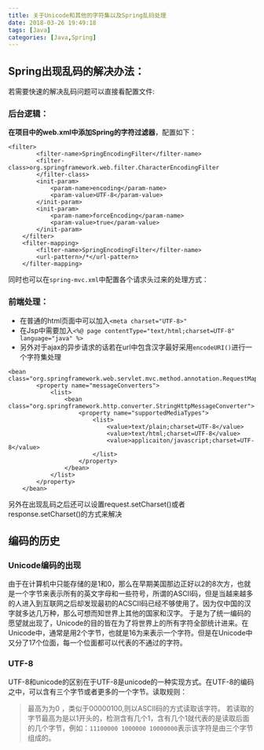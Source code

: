 ```yaml
---
title: 关于Unicode和其他的字符集以及Spring乱码处理
date: 2018-03-26 19:49:18
tags: [Java]
categories: [Java,Spring]
---
```


## Spring出现乱码的解决办法：
若需要快速的解决乱码问题可以直接看配置文件:
### 后台逻辑：
**在项目中的web.xml中添加Spring的字符过滤器**，配置如下：
```
<filter>
        <filter-name>SpringEncodingFilter</filter-name>
        <filter-class>org.springframework.web.filter.CharacterEncodingFilter
        </filter-class>
        <init-param>
            <param-name>encoding</param-name>
            <param-value>UTF-8</param-value>
        </init-param>
        <init-param>
            <param-name>forceEncoding</param-name>
            <param-value>true</param-value>
        </init-param>
    </filter>
    <filter-mapping>
        <filter-name>SpringEncodingFilter</filter-name>
        <url-pattern>/*</url-pattern>
    </filter-mapping>
```
同时也可以在`spring-mvc.xml`中配置各个请求头过来的处理方式：

### 前端处理：
* 在普通的html页面中可以加入`<meta charset="UTF-8>"`
* 在Jsp中需要加入`<%@ page contentType="text/html;charset=UTF-8" language="java" %>`
* 另外对于ajax的异步请求的话若在url中包含汉字最好采用`encodeURI()`进行一个字符集处理




```
<bean class="org.springframework.web.servlet.mvc.method.annotation.RequestMappingHandlerAdapter">
        <property name="messageConverters">
            <list>
                <bean class="org.springframework.http.converter.StringHttpMessageConverter">
                    <property name="supportedMediaTypes">
                        <list>
                            <value>text/plain;charset=UTF-8</value>
                            <value>text/html;charset=UTF-8</value>
                            <value>applicaiton/javascript;charset=UTF-8</value>
                        </list>
                    </property>
                </bean>
            </list>
        </property>
    </bean>
```
另外在出现乱码之后还可以设置request.setCharset()或者response.setCharset()的方式来解决
## 编码的历史
### Unicode编码的出现
由于在计算机中只能存储的是1和0，那么在早期美国那边正好以2的8次方，也就是一个字节来表示所有的英文字母和一些符号，所谓的ASCII码，但是当越来越多的人进入到互联网之后却发现最初的ACSCII码已经不够使用了。因为仅中国的汉字就多达几万种，那么可想而知世界上其他的国家和汉字。
于是为了统一编码的愿望就出现了，Unicode的目的皆在为了将世界上的所有字符全部统计进来。在Unicode中，通常是用2个字节，也就是16为来表示一个字符。但是在Unicode中又分了17个位面，每一个位面都可以代表的不通过的字符。
### UTF-8
UTF-8和unicode的区别在于UTF-8是unicode的一种实现方式。在UTF-8的编码之中，可以含有三个字节或者更多的一个字节。读取规则：
> 最高为为0 ，类似于00000100,则以ASCII码的方式读取该字符。
  若读取的字节最高为是以1开头的，检测含有几个1，含有几个1就代表的是读取后面的几个字节，例如：`11100000 1000000 10000000`表示该字符是由三个字节组成的。



